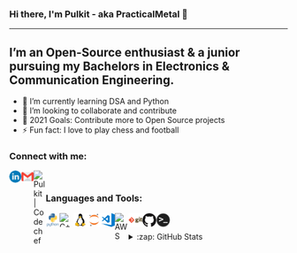 ### Hi there, I'm Pulkit - aka PracticalMetal 👋

---

##  I’m an Open-Source enthusiast & a junior pursuing my Bachelors in Electronics & Communication Engineering.

- 🌱 I’m currently learning DSA and Python
- 👯 I’m looking to collaborate and contribute
- 🥅 2021 Goals: Contribute more to Open Source projects
- ⚡ Fun fact: I love to play chess and football



### Connect with me:


[<img align="left" alt="Pulkit | LinkedIn" width="22px" src="https://github.com/aanu1143/aanu1143/blob/master/images/linkedin.png?raw=true" />][linkedin]
[<img align="left" alt="Pulkit | E-Mail" width="22px" src="https://github.com/aanu1143/aanu1143/blob/master/images/email.png?raw=true" />][email]
[<img align="left" alt="Pulkit | Codechef" width="22px" src="https://cdn.jsdelivr.net/npm/simple-icons@v3/icons/codechef.svg" />][codechef]


<br />

### Languages and Tools:

<img align="left" src="https://raw.githubusercontent.com/devicons/devicon/master/icons/python/python-original-wordmark.svg" alt="Python" width="25" height="25" />
<img align="left" src="https://user-images.githubusercontent.com/73461832/124395200-69e15880-dd20-11eb-8639-b01742e4bc18.png" alt="C++" width="25" height="25" />
<img align="left" src="https://raw.githubusercontent.com/github/explore/80688e429a7d4ef2fca1e82350fe8e3517d3494d/topics/linux/linux.png" alt="Linux" width="25" height="25"/>
<img align="left" src="https://raw.githubusercontent.com/github/explore/80688e429a7d4ef2fca1e82350fe8e3517d3494d/topics/jupyter-notebook/jupyter-notebook.png" alt="Jupyter" width="25" height="25"/>
<img align="left" alt="Visual Studio Code" width="25px" src="https://raw.githubusercontent.com/github/explore/80688e429a7d4ef2fca1e82350fe8e3517d3494d/topics/visual-studio-code/visual-studio-code.png" />
<img align="left" alt="AWS" width="25px" src="https://raw.githubusercontent.com/dereknguyen269/dereknguyen269/master/images/aws.png" />


<img align="left" alt="Git" width="25px" src="https://raw.githubusercontent.com/github/explore/80688e429a7d4ef2fca1e82350fe8e3517d3494d/topics/git/git.png" />
<img align="left" alt="GitHub" width="25px" src="https://raw.githubusercontent.com/github/explore/78df643247d429f6cc873026c0622819ad797942/topics/github/github.png" />
<img align="left" alt="Terminal" width="25px" src="https://raw.githubusercontent.com/github/explore/80688e429a7d4ef2fca1e82350fe8e3517d3494d/topics/terminal/terminal.png" />

<br />
<br />

<details>
  <summary>:zap: GitHub Stats</summary>
  

  <img align="left" alt="PracticalMetal's GitHub Stats" src="https://github-readme-stats.vercel.app/api?username=PracticalMetal&&show_icons=true&title_color=ffffff&icon_color=bb2acf&text_color=daf7dc&bg_color=151515" />

</details>



[linkedin]: www.linkedin.com/in/2pulkit2
[email]: mailto:2pulkit2@gmail.com
[codechef]:https://www.codechef.com/users/practicalmetal
